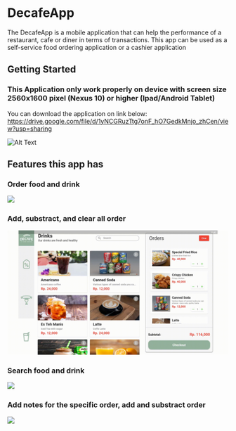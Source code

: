 # DecafeApp

The DecafeApp is a mobile application that can help the performance of a restaurant, cafe or diner in terms of transactions. This app can be used as a self-service food ordering application or a cashier application

## Getting Started

### **This Application only work properly on device with screen size 2560x1600 pixel (Nexus 10) or higher (Ipad/Android Tablet)**

You can download the application on link below:
https://drive.google.com/file/d/1yNCGRuzTtg7onF_hO7GedkMnjo_zhCen/view?usp=sharing

![Alt Text](https://media.giphy.com/media/vFKqnCdLPNOKc/giphy.gif)

## Features this app has

### Order food and drink

![](https://github.com/Fadimhats1/DecafeApp/blob/main/about/OrderFoodDrink.gif)

### Add, substract, and clear all order

![](https://github.com/Fadimhats1/DecafeApp/blob/main/about/AddandSubstractOrder.gif)

### Search food and drink

![](https://github.com/Fadimhats1/DecafeApp/blob/main/about/SearchFoodDrink.gif)


### Add notes for the specific order, add and substract order

![](https://github.com/Fadimhats1/DecafeApp/blob/main/about/dll.gif)



